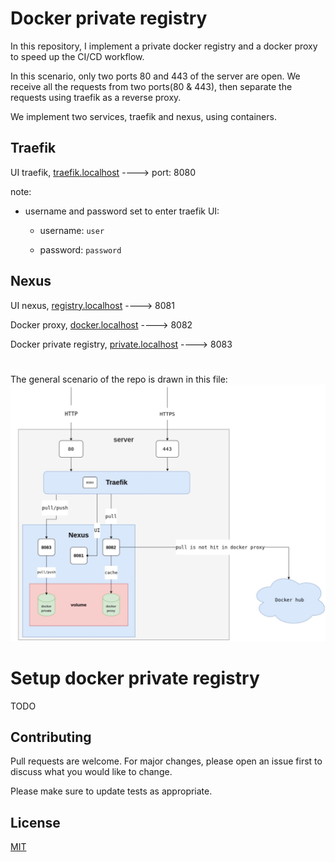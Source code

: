 # Docker private registry

In this repository, I implement a private docker registry and a docker proxy to speed up the CI/CD workflow.

In this scenario, only two ports 80 and 443 of the server are open.
We receive all the requests from two ports(80 & 443), then separate the requests using traefik as a reverse proxy.

We implement two services, traefik and nexus, using containers.

## Traefik

UI traefik, [traefik.localhost](https://traefik.localhost/) ----> port: 8080

note:

* username and password set to enter traefik UI:

    - username: `user`

    - password: `password`

## Nexus

UI nexus, [registry.localhost](https://registry.localhost/) ----> 8081

Docker proxy, [docker.localhost](https://docker.localhost/) ----> 8082

Docker private registry, [private.localhost](https://private.localhost/) ----> 8083

#

The general scenario of the repo is drawn in this file: ![general structure](./images/structe.jpg)

# Setup docker private registry

TODO

## Contributing

Pull requests are welcome. For major changes, please open an issue first
to discuss what you would like to change.

Please make sure to update tests as appropriate.

## License

[MIT](https://choosealicense.com/licenses/mit/)
